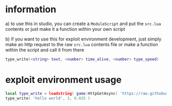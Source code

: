 # information
a) to use this in studio, you can create a `ModuleScript` and put the `src.lua` contents or just make it a function within your own script

b) if you want to use this for exploit environment development, just simply make an http request to the raw `src.lua` contents file or make a function within the script and call it from there

```lua
type_write(<string> text, <number> time_alive, <number> type_speed)
```

# exploit environment usage
```lua
local type_write = loadstring( game:HttpGetAsync( 'https://raw.githubusercontent.com/networktraffic/typewriter/main/src.lua' ) )( )
type_write( 'hello world', 3, 0.035 )
```
